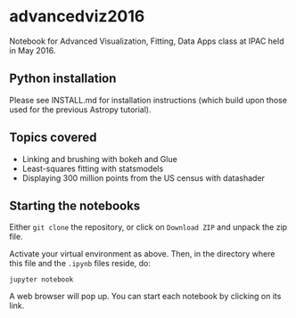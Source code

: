# advancedviz2016
Notebook for Advanced Visualization, Fitting, Data Apps class at IPAC held in May 2016.

## Python installation

Please see INSTALL.md for installation instructions (which build upon those used for the previous
Astropy tutorial).

## Topics covered

* Linking and brushing with bokeh and Glue
* Least-squares fitting with statsmodels
* Displaying 300 million points from the US census with datashader


## Starting the notebooks
Either `git clone` the repository, or click on `Download ZIP` and unpack the zip file.

Activate your virtual environment as above. Then, in the directory where this file and
the `.ipynb` files reside, do:
```
jupyter notebook
```

A web browser will pop up. You can start each notebook by clicking on its link.

